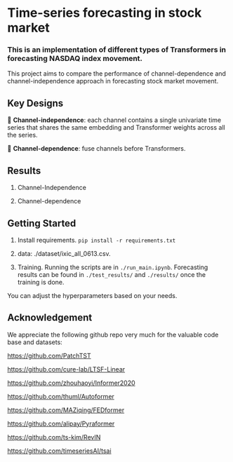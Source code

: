 # Time-series forecasting in stock market

### This is an implementation of different types of Transformers in forecasting NASDAQ index movement. 

This project aims to compare the performance of channel-dependence and channel-independence approach in forecasting stock market movement.  

## Key Designs


:star2: **Channel-independence**: each channel contains a single univariate time series that shares the same embedding and Transformer weights across all the series.

:star2: **Channel-dependence**: fuse channels before Transformers. 

## Results

1. Channel-Independence

2. Channel-dependence


## Getting Started


1. Install requirements. ```pip install -r requirements.txt```

2. data: ./dataset/ixic_all_0613.csv.  

3. Training. Running the scripts are in  ```./run_main.ipynb```. Forecasting results can be found in  ```./test_results/``` and ```./results/```  once the training is done.

You can adjust the hyperparameters based on your needs.

## Acknowledgement

We appreciate the following github repo very much for the valuable code base and datasets:

https://github.com/PatchTST

https://github.com/cure-lab/LTSF-Linear

https://github.com/zhouhaoyi/Informer2020

https://github.com/thuml/Autoformer

https://github.com/MAZiqing/FEDformer

https://github.com/alipay/Pyraformer

https://github.com/ts-kim/RevIN

https://github.com/timeseriesAI/tsai

